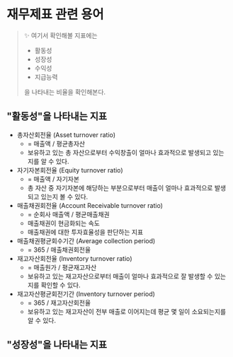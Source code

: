 # 재무제표 관련 용어

> ✨ 여기서 확인해볼 지표에는 
> 
> * 활동성
> * 성장성
> * 수익성
> * 지급능력  
> 
> 을 나타내는 비율을 확인해본다.

## "활동성"을 나타내는 지표
* 총자산회전율 (Asset turnover ratio)
    * = 매출액 / 평균총자산
    * 보유하고 있는 총 자산으로부터 수익창출이 얼마나 효과적으로 발생되고 있는지를 알 수 있다.
* 자기자본회전율 (Equity turnover ratio)
    * = 매출액 / 자기자본
    * 총 자산 중 자기자본에 해당하는 부분으로부터 매출이 얼마나 효과적으로 발생되고 있는지 볼 수 있다.
* 매출채권회전율 (Account Receivable turnover ratio)
    * = 순회사 매출액 / 평균매출채권
    * 매출채권이 현금화되는 속도
    * 매출채권에 대한 투자효율성을 판단하는 지표
* 매출채권평균회수기간 (Average collection period)
    * = 365 / 매출채권회전율
* 재고자산회전율 (Inventory turnover ratio)
    * = 매출원가 / 평균재고자산
    * 보유하고 있는 재고자산으로부터 매출이 얼마나 효과적으로 잘 발생할 수 있는지를 확인할 수 있다.
* 재고자산평균회전기간 (Inventory turnover period)
    * = 365 / 재고자산회전율
    * 보유하고 있는 재고자산이 전부 매출로 이어지는데 평균 몇 일이 소요되는지를 알 수 있다.

## "성장성"을 나타내는 지표
